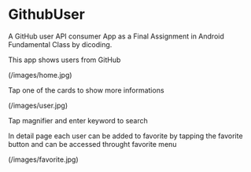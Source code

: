 # GithubUser
 A GitHub user API consumer App as a Final Assignment in Android Fundamental Class by dicoding.
 
 This app shows users from GitHub
 
 (/images/home.jpg)
 
 Tap one of the cards to show more informations
 
 (/images/user.jpg)
 
 Tap magnifier and enter keyword to search
 
 In detail page each user can be added to favorite by tapping the favorite button and can be accessed throught favorite menu
 
 (/images/favorite.jpg)
